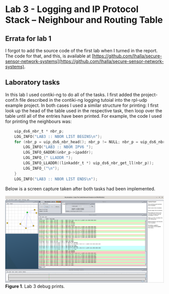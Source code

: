 # Lab 3 - Logging and IP Protocol Stack – Neighbour and Routing Table

## Errata for lab 1
I forgot to add the source code of the first lab when I turned in the report. The code for that, and this, is available at [https://github.com/lhalla/secure-sensor-network-systems](https://github.com/lhalla/secure-sensor-network-systems).

## Laboratory tasks
[ss-tasks]: ./screenshots/lab_3_tasks.png

In this lab I used contiki-ng to do all of the tasks. I first added the project-conf.h file described in the contiki-ng logging tutoial into the rpl-udp example project. In both cases I used a similar structure for printing: I first look up the head of the table used in the respective task, then loop over the table until all of the entries have been printed. For example, the code I used for printing the neighbours was:

```C
    uip_ds6_nbr_t * nbr_p;
    LOG_INFO("LAB3 :: NBOR LIST BEGINS\n");
    for (nbr_p = uip_ds6_nbr_head(); nbr_p != NULL; nbr_p = uip_ds6_nbr_next(nbr_p)) {
        LOG_INFO("LAB3 :: NBOR IPV6 ");
        LOG_INFO_6ADDR(&nbr_p->ipaddr);
        LOG_INFO_(" LLADDR ");
        LOG_INFO_LLADDR((linkaddr_t *) uip_ds6_nbr_get_ll(nbr_p));
        LOG_INFO_("\n");
    }
    LOG_INFO("LAB3 :: NBOR LIST ENDS\n");
```

Below is a screen capture taken after both tasks had been implemented.

![Tasks running in Cooja][ss-tasks]
**Figure 1**. Lab 3 debug prints.
